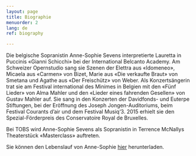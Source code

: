 ```yaml
---
layout: page
title: Biographie
menuorder: 2
lang: de
ref: biography

---
```



Die belgische Sopranistin Anne-Sophie Sevens interpretierte Lauretta in Puccinis «Gianni Schicchi» bei der International Belcanto Academy. Am Schweizer Opernstudio sang sie Szenen der Elettra aus «Idomeneo», Micaela aus «Carmen» von Bizet, Marie aus «Die verkaufte Braut» von Smetana und Agathe aus «Der Freischütz» von Weber. Als Konzertsängerin trat sie am Festival international des Minimes in Belgien mit den «Fünf Lieder» von Alma Mahler und den «Lieder eines fahrenden Gesellen» von Gustav Mahler auf. Sie sang in den Konzerten der Davidfonds- und Euterpe Stiftungen, bei der Eröffnung des Joseph Jongen-Auditoriums, beim Festival Courants d’air und dem Festival Musiq‘3. 2015 erhielt sie den Spezial-Förderpreis des Conservatoire Royal de Bruxelles.

Bei TOBS wird Anne-Sophie Sevens als Sopranistin in Terrence McNallys Theaterstück «Masterclass» auftreten.

Sie können den Lebenslauf von Anne-Sophie [hier](assets/CV.pdf) herunterladen.
